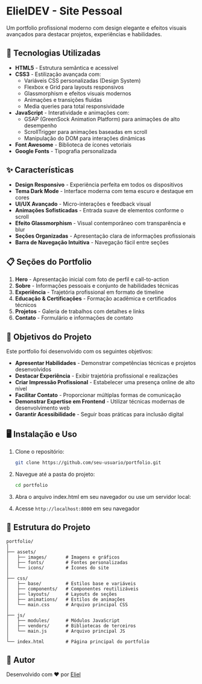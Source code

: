 # ElielDEV - Site Pessoal

Um portfolio profissional moderno com design elegante e efeitos visuais avançados para destacar projetos, experiências e habilidades.

## 🚀 Tecnologias Utilizadas

- **HTML5** - Estrutura semântica e acessível
- **CSS3** - Estilização avançada com:
  - Variáveis CSS personalizadas (Design System)
  - Flexbox e Grid para layouts responsivos
  - Glassmorphism e efeitos visuais modernos
  - Animações e transições fluidas
  - Media queries para total responsividade
- **JavaScript** - Interatividade e animações com:
  - GSAP (GreenSock Animation Platform) para animações de alto desempenho
  - ScrollTrigger para animações baseadas em scroll
  - Manipulação do DOM para interações dinâmicas
- **Font Awesome** - Biblioteca de ícones vetoriais
- **Google Fonts** - Tipografia personalizada

## ✨ Características

- **Design Responsivo** - Experiência perfeita em todos os dispositivos
- **Tema Dark Mode** - Interface moderna com tema escuro e destaque em cores
- **UI/UX Avançado** - Micro-interações e feedback visual
- **Animações Sofisticadas** - Entrada suave de elementos conforme o scroll
- **Efeito Glassmorphism** - Visual contemporâneo com transparência e blur
- **Seções Organizadas** - Apresentação clara de informações profissionais
- **Barra de Navegação Intuitiva** - Navegação fácil entre seções

## 📋 Seções do Portfolio

1. **Hero** - Apresentação inicial com foto de perfil e call-to-action
2. **Sobre** - Informações pessoais e conjunto de habilidades técnicas
3. **Experiência** - Trajetória profissional em formato de timeline
4. **Educação & Certificações** - Formação acadêmica e certificados técnicos
5. **Projetos** - Galeria de trabalhos com detalhes e links
6. **Contato** - Formulário e informações de contato

## 🎯 Objetivos do Projeto

Este portfolio foi desenvolvido com os seguintes objetivos:

- **Apresentar Habilidades** - Demonstrar competências técnicas e projetos desenvolvidos
- **Destacar Experiência** - Exibir trajetória profissional e realizações
- **Criar Impressão Profissional** - Estabelecer uma presença online de alto nível
- **Facilitar Contato** - Proporcionar múltiplas formas de comunicação
- **Demonstrar Expertise em Frontend** - Utilizar técnicas modernas de desenvolvimento web
- **Garantir Acessibilidade** - Seguir boas práticas para inclusão digital

## 🖥️ Instalação e Uso

1. Clone o repositório:

   ```bash
   git clone https://github.com/seu-usuario/portfolio.git
   ```

2. Navegue até a pasta do projeto:

   ```bash
   cd portfolio
   ```

3. Abra o arquivo index.html em seu navegador ou use um servidor local:

4. Acesse `http://localhost:8000` em seu navegador

## 📐 Estrutura do Projeto

```
portfolio/
│
├── assets/
│   ├── images/       # Imagens e gráficos
│   ├── fonts/        # Fontes personalizadas
│   └── icons/        # Ícones do site
│
├── css/
│   ├── base/         # Estilos base e variáveis
│   ├── components/   # Componentes reutilizáveis
│   ├── layouts/      # Layouts de seções
│   ├── animations/   # Estilos de animações
│   └── main.css      # Arquivo principal CSS
│
├── js/
│   ├── modules/      # Módulos JavaScript
│   ├── vendors/      # Bibliotecas de terceiros
│   └── main.js       # Arquivo principal JS
│
└── index.html        # Página principal do portfolio
```

## 👤 Autor

Desenvolvido com ❤️ por [Eliel](https://github.com/eliellima00)
